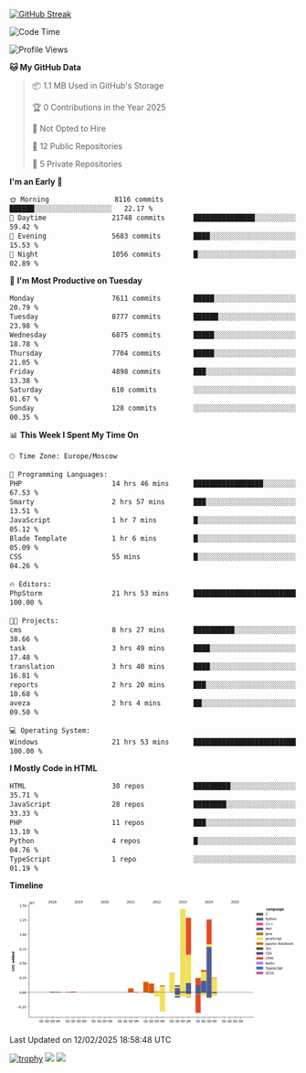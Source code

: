 [![GitHub Streak](https://github-readme-streak-stats.herokuapp.com/?user=yogik10)](https://git.io/streak-stats)
<!--START_SECTION:waka-->
![Code Time](http://img.shields.io/badge/Code%20Time-1%2C135%20hrs%204%20mins-blue)

![Profile Views](http://img.shields.io/badge/Profile%20Views-0-blue)

**🐱 My GitHub Data** 

> 📦 1.1 MB Used in GitHub's Storage 
 > 
> 🏆 0 Contributions in the Year 2025
 > 
> 🚫 Not Opted to Hire
 > 
> 📜 12 Public Repositories 
 > 
> 🔑 5 Private Repositories 
 > 
**I'm an Early 🐤** 

```text
🌞 Morning                8116 commits        ██████░░░░░░░░░░░░░░░░░░░   22.17 % 
🌆 Daytime                21748 commits       ███████████████░░░░░░░░░░   59.42 % 
🌃 Evening                5683 commits        ████░░░░░░░░░░░░░░░░░░░░░   15.53 % 
🌙 Night                  1056 commits        █░░░░░░░░░░░░░░░░░░░░░░░░   02.89 % 
```
📅 **I'm Most Productive on Tuesday** 

```text
Monday                   7611 commits        █████░░░░░░░░░░░░░░░░░░░░   20.79 % 
Tuesday                  8777 commits        ██████░░░░░░░░░░░░░░░░░░░   23.98 % 
Wednesday                6875 commits        █████░░░░░░░░░░░░░░░░░░░░   18.78 % 
Thursday                 7704 commits        █████░░░░░░░░░░░░░░░░░░░░   21.05 % 
Friday                   4898 commits        ███░░░░░░░░░░░░░░░░░░░░░░   13.38 % 
Saturday                 610 commits         ░░░░░░░░░░░░░░░░░░░░░░░░░   01.67 % 
Sunday                   128 commits         ░░░░░░░░░░░░░░░░░░░░░░░░░   00.35 % 
```


📊 **This Week I Spent My Time On** 

```text
🕑︎ Time Zone: Europe/Moscow

💬 Programming Languages: 
PHP                      14 hrs 46 mins      █████████████████░░░░░░░░   67.53 % 
Smarty                   2 hrs 57 mins       ███░░░░░░░░░░░░░░░░░░░░░░   13.51 % 
JavaScript               1 hr 7 mins         █░░░░░░░░░░░░░░░░░░░░░░░░   05.12 % 
Blade Template           1 hr 6 mins         █░░░░░░░░░░░░░░░░░░░░░░░░   05.09 % 
CSS                      55 mins             █░░░░░░░░░░░░░░░░░░░░░░░░   04.26 % 

🔥 Editors: 
PhpStorm                 21 hrs 53 mins      █████████████████████████   100.00 % 

🐱‍💻 Projects: 
cms                      8 hrs 27 mins       ██████████░░░░░░░░░░░░░░░   38.66 % 
task                     3 hrs 49 mins       ████░░░░░░░░░░░░░░░░░░░░░   17.48 % 
translation              3 hrs 40 mins       ████░░░░░░░░░░░░░░░░░░░░░   16.81 % 
reports                  2 hrs 20 mins       ███░░░░░░░░░░░░░░░░░░░░░░   10.68 % 
aveza                    2 hrs 4 mins        ██░░░░░░░░░░░░░░░░░░░░░░░   09.50 % 

💻 Operating System: 
Windows                  21 hrs 53 mins      █████████████████████████   100.00 % 
```

**I Mostly Code in HTML** 

```text
HTML                     30 repos            █████████░░░░░░░░░░░░░░░░   35.71 % 
JavaScript               28 repos            ████████░░░░░░░░░░░░░░░░░   33.33 % 
PHP                      11 repos            ███░░░░░░░░░░░░░░░░░░░░░░   13.10 % 
Python                   4 repos             █░░░░░░░░░░░░░░░░░░░░░░░░   04.76 % 
TypeScript               1 repo              ░░░░░░░░░░░░░░░░░░░░░░░░░   01.19 % 
```



**Timeline**

![Lines of Code chart](https://raw.githubusercontent.com/Yogik10/Yogik10/main/assets/bar_graph.png)


 Last Updated on 12/02/2025 18:58:48 UTC
<!--END_SECTION:waka-->
[![trophy](https://github-profile-trophy.vercel.app/?username=yogik10)](https://github.com/ryo-ma/github-profile-trophy)
![](https://github-profile-summary-cards.vercel.app/api/cards/profile-details?username=yogik10&theme=solarized_dark)
![](https://github-profile-summary-cards.vercel.app/api/cards/most-commit-language?username=yogik10&theme=solarized_dark)


